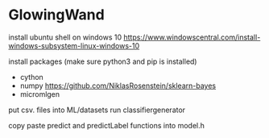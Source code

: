# GlowingWand
install ubuntu shell on windows 10
https://www.windowscentral.com/install-windows-subsystem-linux-windows-10

install packages (make sure python3 and pip is installed)
- cython
- numpy 
https://github.com/NiklasRosenstein/sklearn-bayes
- micromlgen

put csv. files into ML/datasets
run classifiergenerator 

copy paste predict and predictLabel functions into model.h